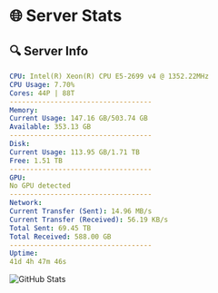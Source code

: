 # 🌐 Server Stats
## 🔍 Server Info
```yaml
CPU: Intel(R) Xeon(R) CPU E5-2699 v4 @ 1352.22MHz
CPU Usage: 7.70%
Cores: 44P | 88T
-----------------------------------
Memory:
Current Usage: 147.16 GB/503.74 GB
Available: 353.13 GB
-----------------------------------
Disk:
Current Usage: 113.95 GB/1.71 TB
Free: 1.51 TB
-----------------------------------
GPU:
No GPU detected
-----------------------------------
Network:
Current Transfer (Sent): 14.96 MB/s
Current Transfer (Received): 56.19 KB/s
Total Sent: 69.45 TB
Total Received: 588.00 GB
-----------------------------------
Uptime:
41d 4h 47m 46s
```
![GitHub Stats](https://img.shields.io/badge/Updated-2025-04-18_02:10:35-blue)